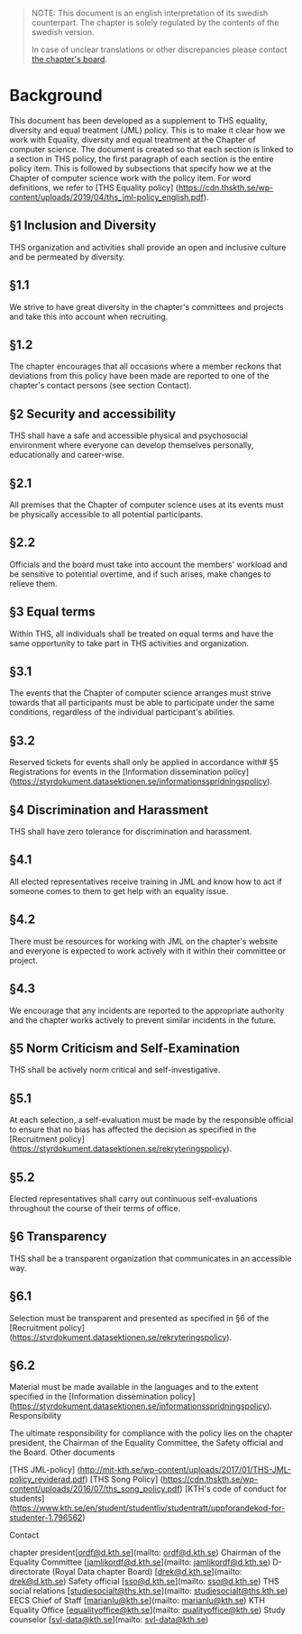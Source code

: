 > NOTE: This document is an english interpretation of its swedish counterpart. The chapter is solely regulated by the contents of the swedish version. 
> 
> In case of unclear translations or other discrepancies please contact [the chapter's board](mailto:drek@datasektionen.se).

# Background

This document has been developed as a supplement to THS equality, diversity and equal treatment (JML) policy. This is to make it clear how we work with Equality, diversity and equal treatment at the Chapter of computer science. The document is created so that each section is linked to a section in THS policy, the first paragraph of each section is the entire policy item. This is followed by subsections that specify how we at the Chapter of computer science work with the policy item. For word definitions, we refer to [THS Equality policy] (https://cdn.thskth.se/wp-content/uploads/2019/04/ths_jml-policy_english.pdf).

## §1 Inclusion and Diversity

THS organization and activities shall provide an open and inclusive culture and be permeated by diversity.

## §1.1

We strive to have great diversity in the chapter's committees and projects and take this into account when recruiting.

## §1.2

The chapter encourages that all occasions where a member reckons that deviations from this policy have been made are reported to one of the chapter's contact persons (see section Contact).

## §2 Security and accessibility

THS shall have a safe and accessible physical and psychosocial environment where everyone can develop themselves personally, educationally and career-wise.

## §2.1

All premises that the Chapter of computer science uses at its events must be physically accessible to all potential participants.

## §2.2

Officials and the board must take into account the members' workload and be sensitive to potential overtime, and if such arises, make changes to relieve them.

## §3 Equal terms

Within THS, all individuals shall be treated on equal terms and have the same opportunity to take part in THS activities and organization.

## §3.1

The events that the Chapter of computer science arranges must strive towards that all participants must be able to participate under the same conditions, regardless of the individual participant's abilities.

## §3.2

Reserved tickets for events shall only be applied in accordance with# §5 Registrations for events in the [Information dissemination policy] (https://styrdokument.datasektionen.se/informationsspridningspolicy).

## §4 Discrimination and Harassment

THS shall have zero tolerance for discrimination and harassment.

## §4.1

All elected representatives receive training in JML and know how to act if someone comes to them to get help with an equality issue.

## §4.2

There must be resources for working with JML on the chapter's website and everyone is expected to work actively with it within their committee or project.

## §4.3

We encourage that any incidents are reported to the appropriate authority and the chapter works actively to prevent similar incidents in the future.

## §5 Norm Criticism and Self-Examination

THS shall be actively norm critical and self-investigative.

## §5.1

At each selection, a self-evaluation must be made by the responsible official to ensure that no bias has affected the decision as specified in the [Recruitment policy] (https://styrdokument.datasektionen.se/rekryteringspolicy).

## §5.2

Elected representatives shall carry out continuous self-evaluations throughout the course of their terms of office.

## §6 Transparency

THS shall be a transparent organization that communicates in an accessible way.

## §6.1

Selection must be transparent and presented as specified in §6 of the [Recruitment policy] (https://styrdokument.datasektionen.se/rekryteringspolicy).

## §6.2

Material must be made available in the languages ​​and to the extent specified in the [Information dissemination policy] (https://styrdokument.datasektionen.se/informationsspridningspolicy).
Responsibility

The ultimate responsibility for compliance with the policy lies on the chapter president, the Chairman of the Equality Committee, the Safety official and the Board.
Other documents

[THS JML-policy] (http://mit-kth.se/wp-content/uploads/2017/01/THS-JML-policy_reviderad.pdf)
[THS Song Policy] (https://cdn.thskth.se/wp-content/uploads/2016/07/ths_song_policy.pdf)
[KTH's code of conduct for students] (https://www.kth.se/en/student/studentliv/studentratt/uppforandekod-for-studenter-1.796562)

Contact

chapter president[ordf@d.kth.se](mailto: ordf@d.kth.se)
Chairman of the Equality Committee [jamlikordf@d.kth.se](mailto: jamlikordf@d.kth.se)
D-directorate (Royal Data chapter Board) [drek@d.kth.se](mailto: drek@d.kth.se)
Safety official [sso@d.kth.se](mailto: sso@d.kth.se)
THS social relations [studiesocialt@ths.kth.se](mailto: studiesocialt@ths.kth.se)
EECS Chief of Staff [marianlu@kth.se](mailto: marianlu@kth.se)
KTH Equality Office [equalityoffice@kth.se](mailto: qualityoffice@kth.se)
Study counselor [svl-data@kth.se](mailto: svl-data@kth.se)

